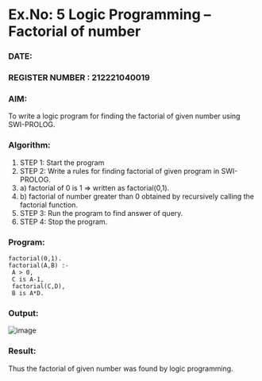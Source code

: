 # Ex.No: 5   Logic Programming – Factorial of number   
### DATE:                                                                            
### REGISTER NUMBER : 212221040019
### AIM: 
To  write  a logic program for finding the factorial of given number using SWI-PROLOG. 
### Algorithm:
1. STEP 1: Start the program
2. STEP 2:  Write a rules for finding factorial of given program in SWI-PROLOG.
3.   a)	factorial of 0 is 1 => written as factorial(0,1).
4.   b)	factorial of number greater than 0 obtained by recursively calling the factorial    function.
5. STEP 3: Run the program  to find answer of  query.
6. STEP 4: Stop the program.

### Program:
```
factorial(0,1). 
factorial(A,B) :- 
 A > 0, 
 C is A-1, 
 factorial(C,D), 
 B is A*D.

```


### Output:

![image](https://github.com/Dhanush12022004/AI_Lab_2023-24/assets/128135558/17774275-3a99-48a1-a196-d72d0ec9b845)


### Result:
Thus the factorial of given number was found by logic programming. 
